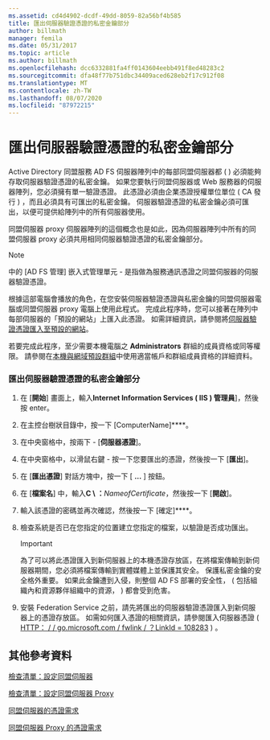 ```yaml
---
ms.assetid: cd4d4902-dcdf-49dd-8059-82a56bf4b585
title: 匯出伺服器驗證憑證的私密金鑰部分
author: billmath
manager: femila
ms.date: 05/31/2017
ms.topic: article
ms.author: billmath
ms.openlocfilehash: dcc6332881fa4ff0143604eebb491f8ed48283c2
ms.sourcegitcommit: dfa48f77b751dbc34409aced628eb2f17c912f08
ms.translationtype: MT
ms.contentlocale: zh-TW
ms.lasthandoff: 08/07/2020
ms.locfileid: "87972215"
---
```

# <a name="export-the-private-key-portion-of-a-server-authentication-certificate"></a>匯出伺服器驗證憑證的私密金鑰部分

Active Directory 同盟服務 AD FS 伺服器陣列中的每部同盟伺服器都 \( \) 必須能夠存取伺服器驗證憑證的私密金鑰。 如果您要執行同盟伺服器或 Web 服務器的伺服器陣列，您必須擁有單一驗證憑證。 此憑證必須由企業憑證授權單位單位 \( CA 發行 \) ，而且必須具有可匯出的私密金鑰。 伺服器驗證憑證的私密金鑰必須可匯出，以便可提供給陣列中的所有伺服器使用。

同盟伺服器 proxy 伺服器陣列的這個概念也是如此，因為伺服器陣列中所有的同盟伺服器 proxy 必須共用相同伺服器驗證憑證的私密金鑰部分。

> [!NOTE]
> 中的 [AD FS 管理] 嵌入式管理單元 \- 是指做為服務通訊憑證之同盟伺服器的伺服器驗證憑證。

根據這部電腦會播放的角色，在您安裝伺服器驗證憑證與私密金鑰的同盟伺服器電腦或同盟伺服器 proxy 電腦上使用此程式。 完成此程序時，您可以接著在陣列中每部伺服器的「預設的網站」上匯入此憑證。 如需詳細資訊，請參閱將[伺服器驗證憑證匯入至預設的網站](Import-a-Server-Authentication-Certificate-to-the-Default-Web-Site.md)。

若要完成此程序，至少需要本機電腦之 **Administrators** 群組的成員資格或同等權限。  請參閱在[本機與網域預設群組](https://go.microsoft.com/fwlink/?LinkId=83477)中使用適當帳戶和群組成員資格的詳細資料。

### <a name="to-export-the-private-key-portion-of-a-server-authentication-certificate"></a>匯出伺服器驗證憑證的私密金鑰部分

1. 在 [**開始**] 畫面上，輸入**Internet Information Services \( IIS \) 管理員**]，然後按 enter。

2. 在主控台樹狀目錄中，按一下 [ComputerName]****。

3. 在中央窗格中，按兩下 \- [**伺服器憑證**]。

4. 在中央窗格中，以滑鼠右鍵 \- 按一下您要匯出的憑證，然後按一下 [**匯出**]。

5. 在 [**匯出憑證**] 對話方塊中，按一下 [ **...** ] 按鈕。

6. 在 [**檔案名**] 中，輸入**C \\ ：**<em>NameofCertificate</em>，然後按一下 [**開啟**]。

7. 輸入該憑證的密碼並再次確認，然後按一下 [確定]****。

8. 檢查系統是否已在您指定的位置建立您指定的檔案，以驗證是否成功匯出。

   > [!IMPORTANT]
   > 為了可以將此憑證匯入到新伺服器上的本機憑證存放區，在將檔案傳輸到新伺服器期間，您必須將檔案傳輸到實體媒體上並保護其安全。 保護私密金鑰的安全格外重要。 如果此金鑰遭到入侵，則整個 AD FS 部署的安全性， \( 包括組織內和資源夥伴組織中的資源， \) 都會受到危害。

9. 安裝 Federation Service 之前，請先將匯出的伺服器驗證憑證匯入到新伺服器上的憑證存放區。 如需如何匯入憑證的相關資訊，請參閱匯入伺服器憑證 \( [HTTP： \/ \/ go.microsoft.com \/ fwlink \/ ？LinkId \= 108283](https://go.microsoft.com/fwlink/?LinkId=108283) \) 。

## <a name="additional-references"></a>其他參考資料
[檢查清單：設定同盟伺服器](Checklist--Setting-Up-a-Federation-Server.md)

[檢查清單：設定同盟伺服器 Proxy](Checklist--Setting-Up-a-Federation-Server-Proxy.md)

[同盟伺服器的憑證需求](../design/certificate-requirements-for-federation-servers.md)

[同盟伺服器 Proxy 的憑證需求](/previous-versions/windows/it-pro/windows-server-2012-R2-and-2012/dd807054(v=ws.11))

